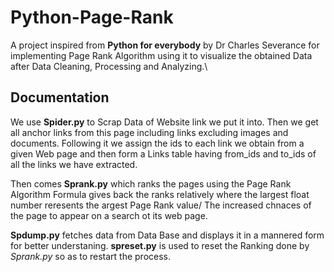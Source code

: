 # Python-Page-Rank
A project inspired from **Python for everybody** by Dr Charles Severance for implementing Page Rank Algorithm
using it to visualize the obtained Data after Data Cleaning, Processing and Analyzing.\

## Documentation
We use **Spider.py** to Scrap Data of Website link we put it into. Then we get all anchor links from this page including
links excluding images and documents. Following it we assign the ids to each link we obtain from a given Web page and then
form a Links table having from_ids and to_ids of all the links we have extracted. 

Then comes **Sprank.py** which ranks the pages using the Page Rank Algorithm Formula gives back the ranks relatively where 
the largest float number reresents the argest Page Rank value/ The increased chnaces of the page to appear on a search ot 
its web page. 

**Spdump.py** fetches data from Data Base and displays it in a mannered form for better understaning.
**spreset.py** is used to reset the Ranking done by *Sprank.py* so as to restart the process. 
